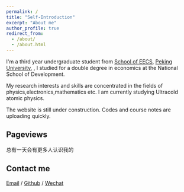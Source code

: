 ```yaml
---
permalink: /
title: "Self-Introduction"
excerpt: "About me"
author_profile: true
redirect_from: 
  - /about/
  - /about.html
---
```


I'm a third year undergraduate student from [School of EECS](https://eecs.pku.edu.cn/), [Peking University](https://www.pku.edu.cn/), , I studied for a double degree in economics at the National School of Development.

My research interests and skills are concentrated in the fields of physics,electronics,mathematics etc. I am currently studying Ultracold atomic physics.  <!--My research interest includes computer vision, computer graphics, machine learning, and computational photography.-->

<!--I am very fortunate to be advised by [Prof. XXX](https://www.XXX.com/) of XXX Lab from [School of Computer Science](https://cs.pku.edu.cn/), Peking University. I was advised by [Prof. XX](https://XXX.pku.edu.cn/) from [School of Computer Science](https://cs.pku.edu.cn/), Peking University.-->

<!--You can find my CV here: [Curriculum Vitae](../assets/Curriculum_Vitae.pdf).-->

The website is still under construction. Codes and course notes are uploading quickly.

<h2>Pageviews</h2>
总有一天会有更多人认识我的
<script type="text/javascript" id="mapmyvisitors" src="//mapmyvisitors.com/map.js?d=F0dNP0IFcxh7DQmzFi5x4Zg6Tm9YXyLm-gV-vdaKqPU&cl=ffffff&w=a"></script>
<h2>Contact me</h2>


[Email](mailto:2300012702@stu.pku.edu.cn) / [Github](https://github.com/AbraxasWatching) / [Wechat](../images/wechat.png) 

